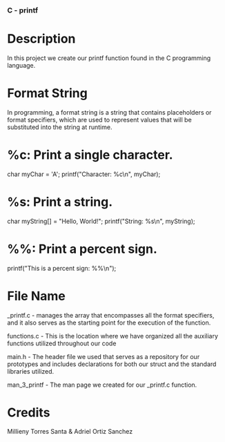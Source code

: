 ###  C - printf

# Description

In this project we create our printf function found in the C programming language.


# Format String

In programming, a format string is a string that contains placeholders or format specifiers, which are used to represent values that will be substituted into the string at runtime.

# %c: Print a single character.

char myChar = 'A';
printf("Character: %c\n", myChar);


# %s: Print a string.

char myString[] = "Hello, World!";
printf("String: %s\n", myString);


# %%: Print a percent sign.

printf("This is a percent sign: %%\n");


# File Name

_printf.c -  manages the array that encompasses all the format specifiers, and it also serves as the starting point for the execution of the function. 

functions.c - This is the location where we have organized all the auxiliary functions utilized throughout our code

main.h - The header file we used that serves as a repository for our prototypes and includes declarations for both our struct and the standard libraries utilized.

man_3_printf - The man page we created for our _printf.c function. 

# Credits

Millieny Torres Santa & Adriel Ortiz Sanchez
